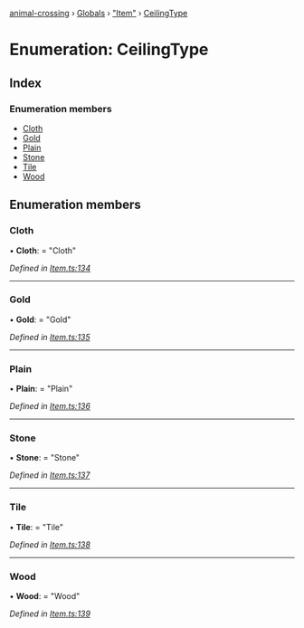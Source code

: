 [animal-crossing](../README.md) › [Globals](../globals.md) › ["Item"](../modules/_item_.md) › [CeilingType](_item_.ceilingtype.md)

# Enumeration: CeilingType

## Index

### Enumeration members

* [Cloth](_item_.ceilingtype.md#cloth)
* [Gold](_item_.ceilingtype.md#gold)
* [Plain](_item_.ceilingtype.md#plain)
* [Stone](_item_.ceilingtype.md#stone)
* [Tile](_item_.ceilingtype.md#tile)
* [Wood](_item_.ceilingtype.md#wood)

## Enumeration members

###  Cloth

• **Cloth**: = "Cloth"

*Defined in [Item.ts:134](https://github.com/Norviah/animal-crossing/blob/2c80bbc/module/types/Item.ts#L134)*

___

###  Gold

• **Gold**: = "Gold"

*Defined in [Item.ts:135](https://github.com/Norviah/animal-crossing/blob/2c80bbc/module/types/Item.ts#L135)*

___

###  Plain

• **Plain**: = "Plain"

*Defined in [Item.ts:136](https://github.com/Norviah/animal-crossing/blob/2c80bbc/module/types/Item.ts#L136)*

___

###  Stone

• **Stone**: = "Stone"

*Defined in [Item.ts:137](https://github.com/Norviah/animal-crossing/blob/2c80bbc/module/types/Item.ts#L137)*

___

###  Tile

• **Tile**: = "Tile"

*Defined in [Item.ts:138](https://github.com/Norviah/animal-crossing/blob/2c80bbc/module/types/Item.ts#L138)*

___

###  Wood

• **Wood**: = "Wood"

*Defined in [Item.ts:139](https://github.com/Norviah/animal-crossing/blob/2c80bbc/module/types/Item.ts#L139)*
